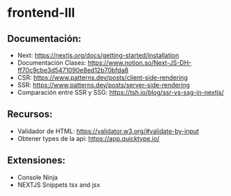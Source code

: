 # frontend-III
## Documentación:
* Next: https://nextjs.org/docs/getting-started/installation
* Documentación Clases: https://www.notion.so/Next-JS-DH-ff70c9cbe3d5471090e8ed12b70bfda8
* CSR: https://www.patterns.dev/posts/client-side-rendering
* SSR: https://www.patterns.dev/posts/server-side-rendering
* Comparación entre SSR y SSG: https://tsh.io/blog/ssr-vs-ssg-in-nextjs/

## Recursos:
* Validador de HTML: https://validator.w3.org/#validate-by-input
* Obtener types de la api: https://app.quicktype.io/

## Extensiones:
* Console Ninja
* NEXTJS Snippets tsx and jsx
